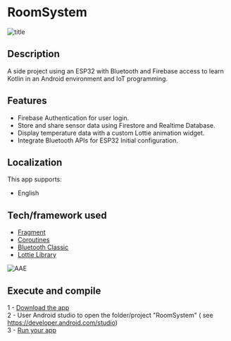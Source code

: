 # RoomSystem
![title](https://user-images.githubusercontent.com/21226834/235669170-a91bc2f5-7f86-4081-aa22-4e468ff168eb.png)

## Description
A side project using an ESP32 with Bluetooth and Firebase access to learn Kotlin in an Android environment and IoT programming.

## Features
- Firebase Authentication for user login.
- Store and share sensor data using Firestore and Realtime Database.
- Display temperature data with a custom Lottie animation widget.
- Integrate Bluetooth APIs for ESP32 Initial configuration.


## Localization
This app supports:
- English

## Tech/framework used
- [Fragment](https://developer.android.com/guide/fragments)
- [Coroutines](https://developer.android.com/kotlin/coroutines?hl=fr)
- [Bluetooth Classic](https://developer.android.com/guide/topics/connectivity/bluetooth)
- [Lottie Library](https://github.com/airbnb/lottie-android)

![AAE](https://user-images.githubusercontent.com/21226834/235669308-cc03cd52-66d7-4fcf-8192-c1f81640a7f0.gif)

## Execute and compile
1 - [Download the app](https://minhaskamal.github.io/DownGit/#/home?url=https://downgit.github.io/#/home?url=https://github.com/MattAzerty/RoomSystem)<br>
2 - User Android studio to open the folder/project "RoomSystem" ( see https://developer.android.com/studio)<br>
3 - [Run your app](https://developer.android.com/training/basics/firstapp/running-app)
